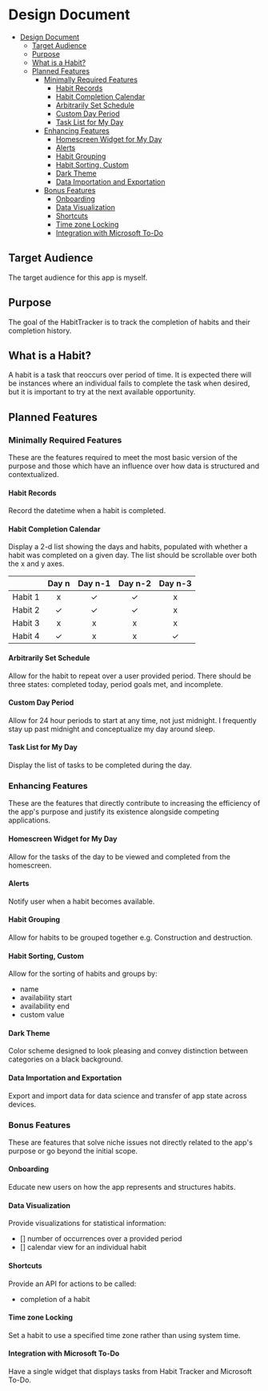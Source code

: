# Design Document

- [Design Document](#design-document)
  - [Target Audience](#target-audience)
  - [Purpose](#purpose)
  - [What is a Habit?](#what-is-a-habit)
  - [Planned Features](#planned-features)
    - [Minimally Required Features](#minimally-required-features)
      - [Habit Records](#habit-records)
      - [Habit Completion Calendar](#habit-completion-calendar)
      - [Arbitrarily Set Schedule](#arbitrarily-set-schedule)
      - [Custom Day Period](#custom-day-period)
      - [Task List for My Day](#task-list-for-my-day)
    - [Enhancing Features](#enhancing-features)
      - [Homescreen Widget for My Day](#homescreen-widget-for-my-day)
      - [Alerts](#alerts)
      - [Habit Grouping](#habit-grouping)
      - [Habit Sorting, Custom](#habit-sorting-custom)
      - [Dark Theme](#dark-theme)
      - [Data Importation and Exportation](#data-importation-and-exportation)
    - [Bonus Features](#bonus-features)
      - [Onboarding](#onboarding)
      - [Data Visualization](#data-visualization)
      - [Shortcuts](#shortcuts)
      - [Time zone Locking](#time-zone-locking)
      - [Integration with Microsoft To-Do](#integration-with-microsoft-to-do)

## Target Audience

The target audience for this app is myself.

## Purpose

The goal of the HabitTracker is to track the completion of habits and their completion history.

## What is a Habit?

A habit is a task that reoccurs over period of time. It is expected there will be instances where an individual fails to complete the task when desired, but it is important to try at the next available opportunity.

## Planned Features

### Minimally Required Features

These are the features required to meet the most basic version of the purpose and those which have an influence over how data is structured and contextualized.

#### Habit Records

Record the datetime when a habit is completed.

#### Habit Completion Calendar

Display a 2-d list showing the days and habits, populated with whether a habit was completed on a given day. The list should be scrollable over both the x and y axes.

|      | Day n | Day n-1 | Day n-2 | Day n-3 |
|------|:-----:|:-------:|:-------:|:-------:|
Habit 1 | x | ✓ | ✓ | x |
Habit 2 | ✓ | ✓ | ✓ | x |
Habit 3 | x | x | x | x |
Habit 4 | ✓ | x | x | ✓ |

#### Arbitrarily Set Schedule

Allow for the habit to repeat over a user provided period.
There should be three states: completed today, period goals met, and incomplete.

#### Custom Day Period

Allow for 24 hour periods to start at any time, not just midnight. I frequently stay up past midnight and conceptualize my day around sleep.

#### Task List for My Day

Display the list of tasks to be completed during the day.

### Enhancing Features

These are the features that directly contribute to increasing the efficiency of the app's purpose and justify its existence alongside competing applications.

#### Homescreen Widget for My Day

Allow for the tasks of the day to be viewed and completed from the homescreen.

#### Alerts

Notify user when a habit becomes available.

#### Habit Grouping

Allow for habits to be grouped together e.g. Construction and destruction.

#### Habit Sorting, Custom

Allow for the sorting of habits and groups by:

- name
- availability start
- availability end
- custom value

#### Dark Theme

Color scheme designed to look pleasing and convey distinction between categories on a black background.

#### Data Importation and Exportation

Export and import data for data science and transfer of app state across devices.

### Bonus Features

These are features that solve niche issues not directly related to the app's purpose or go beyond the initial scope.

#### Onboarding

Educate new users on how the app represents and structures habits.

#### Data Visualization

Provide visualizations for statistical information:

- [] number of occurrences over a provided period
- [] calendar view for an individual habit

#### Shortcuts

Provide an API for actions to be called:

- completion of a habit

#### Time zone Locking

Set a habit to use a specified time zone rather than using system time.

#### Integration with Microsoft To-Do

Have a single widget that displays tasks from Habit Tracker and Microsoft To-Do.
